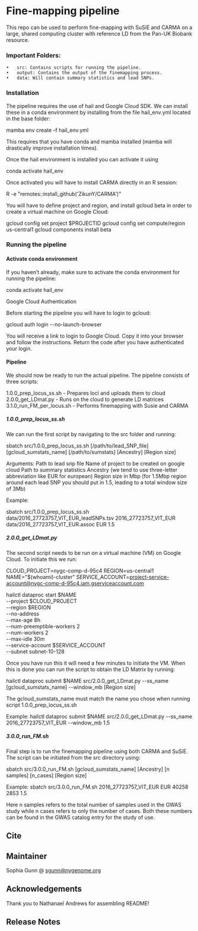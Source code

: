 # Fine-mapping pipeline

This repo can be used to perform fine-mapping with SuSiE and CARMA on a large, shared computing cluster with reference LD from the Pan-UK Biobank resource.

### Important Folders:
	•	src: Contains scripts for running the pipeline.
	•	output: Contains the output of the finemapping process.
	•	data: Will contain summary statistics and lead SNPs.

### Installation
The pipeline requires the use of hail and Google Cloud SDK. We can install these in a conda environment by installing from the file hail_env.yml located in the base folder:

mamba env create -f hail_env.yml

This requires that you have conda and mamba installed (mamba will drastically improve installation times). 

Once the hail environment is installed you can activate it using 

conda activate hail_env

Once activated you will have to install CARMA directly in an R session:

R -e "remotes::install_github('ZikunY/CARMA')"

You will have to define project and region, and install gcloud beta in order to create a virtual machine on Google Cloud:

gcloud config set project $PROJECTID
gcloud config set compute/region us-central1
gcloud components install beta


### Running the pipeline

#### Activate conda environment

If you haven’t already, make sure to activate the conda environment for running the pipeline:

conda activate hail_env

Google Cloud Authentication

Before starting the pipeline you will have to login to gcloud:

gcloud auth login --no-launch-browser

You will receive a link to login to Google Cloud. Copy it into your browser and follow the instructions. Return the code after you have authenticated your login.

#### Pipeline

We should now be ready to run the actual pipeline. The pipeline consists of three scripts: 

1.0.0_prep_locus_ss.sh - Prepares loci and uploads them to cloud \
2.0.0_get_LDmat.py - Runs on the cloud to generate LD matrices \
3.1.0_run_FM_per_locus.sh - Performs finemapping with Susie and CARMA

##### 1.0.0_prep_locus_ss.sh

We can run the first script by navigating to the src folder and running:

sbatch src/1.0.0_prep_locus_ss.sh [/path/to/lead_SNP_file] [gcloud_sumstats_name] [/path/to/sumstats] [Ancestry] [Region size]

Arguments:
Path to lead snp file
Name of project to be created on google cloud
Path to summary statistics
Ancestry (we tend to use three-letter abbreviation like EUR for european)
Region size in Mbp (for 1.5Mbp region around each lead SNP you should put in 1.5, leading to a total window size of 3Mb)

Example:

sbatch src/1.0.0_prep_locus_ss.sh data/2016_27723757_VIT_EUR_leadSNPs.tsv 2016_27723757_VIT_EUR data/2016_27723757_VIT_EUR.assoc EUR 1.5

##### 2.0.0_get_LDmat.py

The second script needs to be run  on a virtual machine (VM) on Google Cloud. To initiate this we run:

CLOUD_PROJECT=nygc-comp-d-95c4
REGION=us-central1
NAME="$(whoami)-cluster" 
SERVICE_ACCOUNT=project-service-account@nygc-comp-d-95c4.iam.gserviceaccount.com

hailctl dataproc start $NAME \
  --project $CLOUD_PROJECT \
  --region $REGION \
  --no-address \
  --max-age 8h \
  --num-preemptible-workers 2 \
  --num-workers 2 \
  --max-idle 30m \
  --service-account $SERVICE_ACCOUNT \
  --subnet subnet-10-128

Once you have run this it will need a few minutes to initiate the VM. When this is done you can run the script to obtain the LD Matrix by running:

hailctl dataproc submit $NAME src/2.0.0_get_LDmat.py --ss_name [gcloud_sumstats_name] --window_mb [Region size]

The gcloud_sumstats_name must match the name you chose when running script 1.0.0_prep_locus_ss.sh


Example:
hailctl dataproc submit $NAME src/2.0.0_get_LDmat.py --ss_name 2016_27723757_VIT_EUR --window_mb 1.5


##### 3.0.0_run_FM.sh

Final step is to run the finemapping pipeline using both CARMA and SuSiE. The script can be initiated from the src directory using:

sbatch src/3.0.0_run_FM.sh [gcloud_sumstats_name] [Ancestry] [n samples] [n_cases] [Region size]

Example:
sbatch src/3.0.0_run_FM.sh 2016_27723757_VIT_EUR EUR 40258 2853 1.5

Here n samples refers to the total number of samples used in the GWAS study while n cases refers to only the number of cases. Both these numbers can be found in the GWAS catalog entry for the study of use.



## Cite

## Maintainer

Sophia Gunn @ sgunn@nygenome.org

## Acknowledgements

Thank you to Nathanael Andrews for assembling README!

## Release Notes
